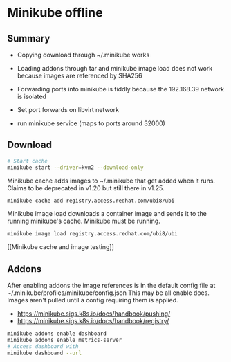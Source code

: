 # Minikube offline

## Summary

* Copying download through ~/.minikube works
* Loading addons through tar and minikube image load does not work because images are referenced by SHA256
* Forwarding ports into minikube is fiddly because the 192.168.39 network is isolated

* Set port forwards on libvirt network
* run minikube service (maps to ports around 32000)

## Download

```bash
# Start cache
minikube start --driver=kvm2 --download-only
```

Minikube cache adds images to ~/.minikube that get added when it runs. Claims to be deprecated in v1.20 but still there in v1.25.

```bash
minikube cache add registry.access.redhat.com/ubi8/ubi
```

Minikube image load downloads a container image and sends it to the running minikube's cache. Minikube must be running.

```bash
minikube image load registry.access.redhat.com/ubi8/ubi
```

[[Minikube cache and image testing]]

## Addons
After enabling addons the image references is in the default config file at ~/.minikube/profiles/minikube/config.json
This may be all enable does. Images aren't pulled until a config requiring them is applied.

* https://minikube.sigs.k8s.io/docs/handbook/pushing/
* https://minikube.sigs.k8s.io/docs/handbook/registry/

```bash
minikube addons enable dashboard
minikube addons enable metrics-server
# Access dashboard with
minikube dashboard --url
```

